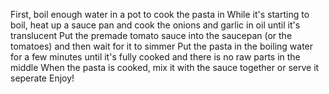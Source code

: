 First, boil enough water in a pot to cook the pasta in
While it's starting to boil, heat up a sauce pan and cook the onions and garlic in oil until it's translucent
Put the premade tomato sauce into the saucepan (or the tomatoes) and then wait for it to simmer
Put the pasta in the boiling water for a few minutes until it's fully cooked and there is no raw parts in the middle
When the pasta is cooked, mix it with the sauce together or serve it seperate
Enjoy!